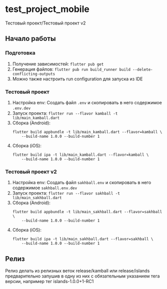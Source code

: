 # test_project_mobile

Тестовый проект/Тестовый проект v2

## Начало работы

### Подготовка

1. Получение зависимостей: `flutter pub get`
2. Генерация файлов: `flutter pub run build_runner build --delete-conflicting-outputs`
3. Можно также настроить run configuration для запуска из IDE


### Тестовый проект

1. Настройка env: Создать файл `.env` и скопировать в него содержимое `.env.dev`
2. Запуск проекта: `flutter run --flavor kamball -t lib/main_kamball.dart`
3. Сборка (Android):
   ```
   flutter build appbundle -t lib/main_kamball.dart --flavor=kamball \
       --build-name 1.0.0 --build-number 1 
   ```
4. Сборка (iOS):
   ```
   flutter build ipa -t lib/main_kamball.dart --flavor=kamball \
       --build-name 1.0.0 --build-number 1
   ```

### Тестовый проект v2

1. Настройка env: Создать файл `sakhball.env` и скопировать в него содержимое
   `sakhball.env.dev`
2. Запуск проекта: `flutter run --flavor sakhball -t lib/main_sakhball.dart`
3. Сборка (Android):
   ```
   flutter build appbundle -t lib/main_sakhball.dart --flavor=sakhball \
       --build-name 1.0.0 --build-number 1
   ```
4. Сборка (iOS):
   ```
   flutter build ipa -t lib/main_sakhball.dart --flavor=sakhball \
       --build-name 1.0.0 --build-number 1
   ```

## Релиз 
   Релиз делать из релизных веток release/kamball или release/islands предварительно запушив в одну из них с обязательным
   указанием тега версии, например тег islands-1.0.0+1-RC1
  